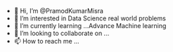 - 👋 Hi, I’m @PramodKumarMisra
- 👀 I’m interested in Data Science real world problems
- 🌱 I’m currently learning ...Advance Machine learning 
- 💞️ I’m looking to collaborate on ...
- 📫 How to reach me ...

<!---
PramodKumarMisra/PramodKumarMisra is a ✨ special ✨ repository because its `README.md` (this file) appears on your GitHub profile.
You can click the Preview link to take a look at your changes.
--->
